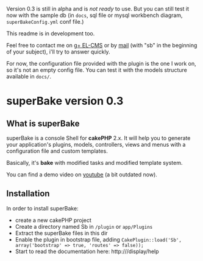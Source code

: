 Version 0.3 is still in alpha and is _not ready_ to use. But you can still test it now with the sample db (in `docs`, sql file or mysql workbench diagram, `superBakeConfig.yml` conf file.)

This readme is in development too.

Feel free to contact me on [g+ EL-CMS](https://plus.google.com/u/0/b/110073171539347252283/) or by [mail](mailto:m.tancoigne@gmail.com) (with "sb" in the beginning of your subject), i'll try to answer quickly.


For now, the configuration file provided with the plugin is the one I work on, so it's not an empty config file. You can test it with the models structure available in `docs/`.

# superBake version 0.3
## What is superBake
superBake is a console Shell for __cakePHP__ 2.x. It will help you to generate your application's plugins, models, controllers, views and menus with a configuration file and custom templates.

Basically, it's __bake__ with modified tasks and modified template system.

You can find a demo video on [youtube](https://www.youtube.com/watch?v=sP9WOk7qmwA) (a bit outdated now).

## Installation
In order to install superBake:
 * create a new cakePHP project
 * Create a directory named Sb in `/plugin` or `app/Plugins`
 * Extract the superBake files in this dir
 * Enable the plugin in bootstrap file, adding `CakePlugin::load('Sb', array('bootstrap' => true, 'routes' => false));`
 * Start to read the documentation here: http://<path to your cake install>/display/help